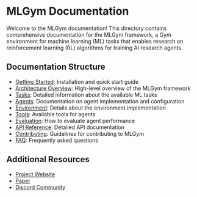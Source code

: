 # MLGym Documentation

Welcome to the MLGym documentation! This directory contains comprehensive documentation for the MLGym framework, a Gym environment for machine learning (ML) tasks that enables research on reinforcement learning (RL) algorithms for training AI research agents.

## Documentation Structure

- [Getting Started](./getting_started.md): Installation and quick start guide
- [Architecture Overview](./architecture.md): High-level overview of the MLGym framework
- [Tasks](./tasks.md): Detailed information about the available ML tasks
- [Agents](./agents.md): Documentation on agent implementation and configuration
- [Environment](./environment.md): Details about the environment implementation
- [Tools](./tools.md): Available tools for agents
- [Evaluation](./evaluation.md): How to evaluate agent performance
- [API Reference](./api_reference.md): Detailed API documentation
- [Contributing](./contributing.md): Guidelines for contributing to MLGym
- [FAQ](./faq.md): Frequently asked questions

## Additional Resources

- [Project Website](https://sites.google.com/view/mlgym)
- [Paper](https://arxiv.org/abs/2502.14499)
- [Discord Community](https://discord.gg/Zep3cyHhjJ)